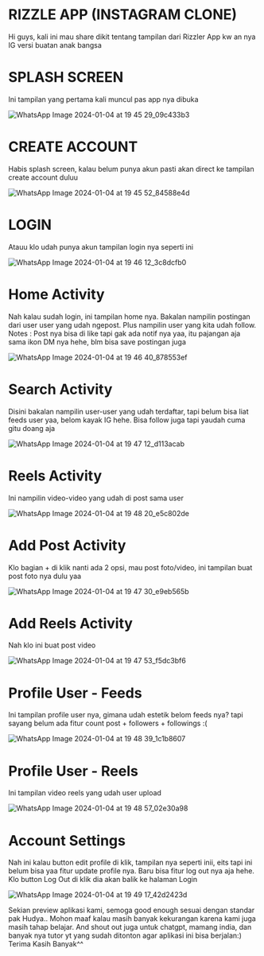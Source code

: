 # RIZZLE APP (INSTAGRAM CLONE)
Hi guys, kali ini mau share dikit tentang tampilan dari Rizzler App kw an nya IG versi buatan anak bangsa

# SPLASH SCREEN 
Ini tampilan yang pertama kali muncul pas app nya dibuka

![WhatsApp Image 2024-01-04 at 19 45 29_09c433b3](https://github.com/walkeyzz/RizzlerAppMAP/assets/146419451/3d6aa709-b24e-4fdf-8baf-1fae7d96e405)

# CREATE ACCOUNT
Habis splash screen, kalau belum punya akun pasti akan direct ke tampilan create account duluu

![WhatsApp Image 2024-01-04 at 19 45 52_84588e4d](https://github.com/walkeyzz/RizzlerAppMAP/assets/146419451/8864c1be-2cdb-4523-8c82-c5c92848855f)


# LOGIN
Atauu klo udah punya akun tampilan login nya seperti ini

![WhatsApp Image 2024-01-04 at 19 46 12_3c8dcfb0](https://github.com/walkeyzz/RizzlerAppMAP/assets/146419451/08e9e29c-ebf2-48e4-bcbd-4ee5337cde17)

# Home Activity
Nah kalau sudah login, ini tampilan home nya. Bakalan nampilin postingan dari user user yang udah ngepost. Plus nampilin user yang kita udah follow. Notes : Post nya bisa di like tapi gak ada notif nya yaa, itu pajangan aja sama ikon DM nya hehe, blm bisa save postingan juga

![WhatsApp Image 2024-01-04 at 19 46 40_878553ef](https://github.com/walkeyzz/RizzlerAppMAP/assets/146419451/d82b70cd-7de6-445a-b5b7-6b0db6b7d020)

# Search Activity
Disini bakalan nampilin user-user yang udah terdaftar, tapi belum bisa liat feeds user yaa, belom kayak IG hehe. Bisa follow juga tapi yaudah cuma gitu doang aja

![WhatsApp Image 2024-01-04 at 19 47 12_d113acab](https://github.com/walkeyzz/RizzlerAppMAP/assets/146419451/bf3a6d5d-4f9d-4d8e-b7f3-3db33ed4da1e)

# Reels Activity
Ini nampilin video-video yang udah di post sama user

![WhatsApp Image 2024-01-04 at 19 48 20_e5c802de](https://github.com/walkeyzz/RizzlerAppMAP/assets/146419451/dedf5a9b-6fe7-4054-920d-96a8868b5276)


# Add Post Activity
Klo bagian + di klik nanti ada 2 opsi, mau post foto/video, ini tampilan buat post foto nya dulu yaa

![WhatsApp Image 2024-01-04 at 19 47 30_e9eb565b](https://github.com/walkeyzz/RizzlerAppMAP/assets/146419451/cca2f5dc-6d3b-4120-81c3-f0f93f8ec56e)

# Add Reels Activity
Nah klo ini buat post video

![WhatsApp Image 2024-01-04 at 19 47 53_f5dc3bf6](https://github.com/walkeyzz/RizzlerAppMAP/assets/146419451/c02cd0d6-84c7-4d58-b588-7550a6c6aeca)

# Profile User - Feeds
Ini tampilan profile user nya, gimana udah estetik belom feeds nya? tapi sayang belum ada fitur count post + followers + followings :(

![WhatsApp Image 2024-01-04 at 19 48 39_1c1b8607](https://github.com/walkeyzz/RizzlerAppMAP/assets/146419451/46f257cb-d202-4ddd-8391-8e5898a2d8ee)

# Profile User - Reels
Ini tampilan video reels yang udah user upload

![WhatsApp Image 2024-01-04 at 19 48 57_02e30a98](https://github.com/walkeyzz/RizzlerAppMAP/assets/146419451/132f140d-363f-4859-ae46-3b35ac90026b)

# Account Settings
Nah ini kalau button edit profile di klik, tampilan nya seperti inii, eits tapi ini belum bisa yaa fitur update profile nya. Baru bisa fitur log out nya aja hehe. Klo button Log Out di klik dia akan balik ke halaman Login

![WhatsApp Image 2024-01-04 at 19 49 17_42d2423d](https://github.com/walkeyzz/RizzlerAppMAP/assets/146419451/83e751e7-9397-45f5-8977-1c3d5b68f640)

Sekian preview aplikasi kami, semoga good enough sesuai dengan standar pak Hudya.. Mohon maaf kalau masih banyak kekurangan karena kami juga masih tahap belajar. And shout out juga untuk chatgpt, mamang india, dan banyak nya tutor yt yang sudah ditonton agar aplikasi ini bisa berjalan:) Terima Kasih Banyak^^









